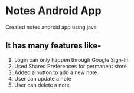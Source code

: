 # Notes Android App
Created notes android app using java

## It has many features like-
1) Login can only happen through Google Sign-In
2) Used Shared Preferences for permanent store
3) Added a button to add a new note
4) User can update a note
5) User can delete a note
